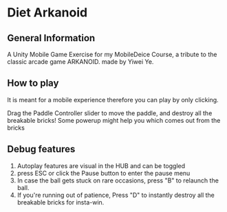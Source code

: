 # Diet Arkanoid
## General Information
A Unity Mobile Game Exercise for my MobileDeice Course, a tribute to the classic arcade game ARKANOID. made by Yiwei Ye.

## How to play
It is meant for a mobile experience therefore you can play by only clicking.

Drag the Paddle Controller slider to move the paddle, and destroy all the breakable bricks! Some powerup might help you which comes out from the bricks

## Debug features
1. Autoplay features are visual in the HUB and can be toggled
2. press ESC or click the Pause button to enter the pause menu
3. In case the ball gets stuck on rare occasions, press "B" to relaunch the ball.
4. If you're running out of patience, Press "D" to instantly destroy all the breakable bricks for insta-win.
   
